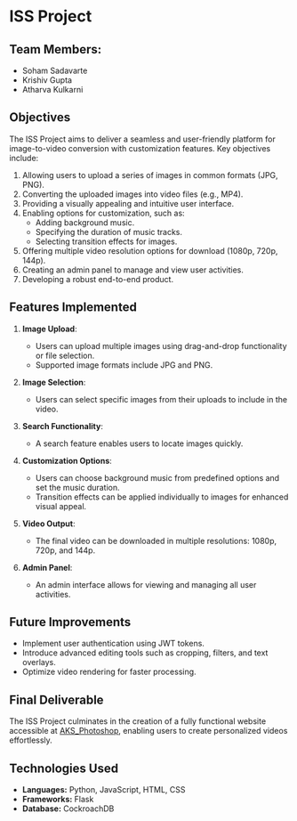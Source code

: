 # ISS Project

## Team Members:
- Soham Sadavarte
- Krishiv Gupta
- Atharva Kulkarni

## Objectives
The ISS Project aims to deliver a seamless and user-friendly platform for image-to-video conversion with customization features. Key objectives include:

1. Allowing users to upload a series of images in common formats (JPG, PNG).
2. Converting the uploaded images into video files (e.g., MP4).
3. Providing a visually appealing and intuitive user interface.
4. Enabling options for customization, such as:
   - Adding background music.
   - Specifying the duration of music tracks.
   - Selecting transition effects for images.
5. Offering multiple video resolution options for download (1080p, 720p, 144p).
6. Creating an admin panel to manage and view user activities.
7. Developing a robust end-to-end product.

## Features Implemented
1. **Image Upload**:
   - Users can upload multiple images using drag-and-drop functionality or file selection.
   - Supported image formats include JPG and PNG.

2. **Image Selection**:
   - Users can select specific images from their uploads to include in the video.

3. **Search Functionality**:
   - A search feature enables users to locate images quickly.

4. **Customization Options**:
   - Users can choose background music from predefined options and set the music duration.
   - Transition effects can be applied individually to images for enhanced visual appeal.

5. **Video Output**:
   - The final video can be downloaded in multiple resolutions: 1080p, 720p, and 144p.

6. **Admin Panel**:
   - An admin interface allows for viewing and managing all user activities.

## Future Improvements
- Implement user authentication using JWT tokens.
- Introduce advanced editing tools such as cropping, filters, and text overlays.
- Optimize video rendering for faster processing.

## Final Deliverable
The ISS Project culminates in the creation of a fully functional website accessible at [AKS_Photoshop](https://iss-final.onrender.com), enabling users to create personalized videos effortlessly.

## Technologies Used
- **Languages:** Python, JavaScript, HTML, CSS
- **Frameworks:** Flask
- **Database:** CockroachDB
